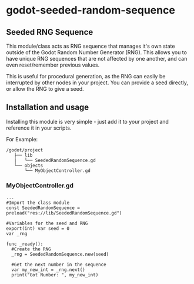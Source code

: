 # godot-seeded-random-sequence
## Seeded RNG Sequence

This module/class acts as RNG sequence that manages it's own state outside of the Godot Random Number Generator (RNG). This allows you to have unique RNG sequences that are not affected by one another, and can even reset/remember previous values.

This is useful for procedural generation, as the RNG can easily be interrupted by other nodes in your project. You can provide a seed directly, or allow the RNG to give a seed.

## Installation and usage
Installing this module is very simple - just add it to your project and reference it in your scripts.

For Example:
```
/godot/project
   ├── lib
   |   └── SeededRandomSequence.gd
   └── objects
       └── MyObjectController.gd
```

### MyObjectController.gd
```
...
#Import the class module
const SeededRandomSequence = preload("res://lib/SeededRandomSequence.gd")

#Variables for the seed and RNG
export(int) var seed = 0
var _rng

func _ready():
  #Create the RNG
  _rng = SeededRandomSequence.new(seed)
  
  #Get the next number in the sequence
  var my_new_int = _rng.next()
  print("Got Number: ", my_new_int)
```
